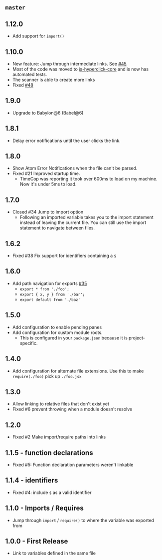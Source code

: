 ## `master`

## 1.12.0

* Add support for `import()`

## 1.10.0

* New feature: Jump through intermediate links. See [#45](https://github.com/AsaAyers/js-hyperclick/issues/45)
* Most of the code was moved to [js-hyperclick-core](https://www.npmjs.com/package/js-hyperclick-core) and is now has automated tests.
* The scanner is able to create more links
* Fixed [#48](https://github.com/AsaAyers/js-hyperclick/issues/48)

## 1.9.0

* Upgrade to Babylon@6 (Babel@6)

## 1.8.1

* Delay error notifications until the user clicks the link.

## 1.8.0

* Show Atom Error Notifications when the file can't be parsed.
* Fixed #21 Improved startup time.
  * TimeCop was reporting it took over 600ms to load on my machine. Now it's under 5ms to load.

## 1.7.0

* Closed #34 Jump to import option
  * Following an imported variable takes you to the import statement instead of leaving the current file. You can still use the import statement to navigate between files.

## 1.6.2

* Fixed #38 Fix support for identifiers containing a `$`

## 1.6.0
* Add path navigation for exports [#35](https://github.com/AsaAyers/js-hyperclick/pull/35)
  * `export * from './foo';`
  * `export { x, y } from './bar';`
  * `export default from './baz'`

## 1.5.0
* Add configuration to enable pending panes
* Add configuration for custom module roots.
  * This is configured in your `package.json` because it is project-specific.

## 1.4.0
* Add configuration for alternate file extensions. Use this to make `require(./foo)` pick up `./foo.jsx`

## 1.3.0
* Allow linking to relative files that don't exist yet
* Fixed #6 prevent throwing when a module doesn't resolve

## 1.2.0
* Fixed #2 Make import/require paths into links

## 1.1.5 - function declarations
* Fixed #5: Function declaration parameters weren't linkable

## 1.1.4 - identifiers
* Fixed #4: include `$` as a valid identifier

## 1.1.0 - Imports / Requires
* Jump through `import` / `require()` to where the variable was exported from

## 1.0.0 - First Release
* Link to variables defined in the same file
